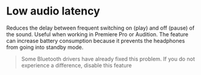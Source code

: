 # Low audio latency

Reduces the delay between frequent switching on (play) and off (pause) of the sound. Useful when working in Premiere Pro or Audition. The feature can increase battery consumption because it prevents the headphones from going into standby mode.

> Some Bluetooth drivers have already fixed this problem. If you do not experience a difference, disable this feature